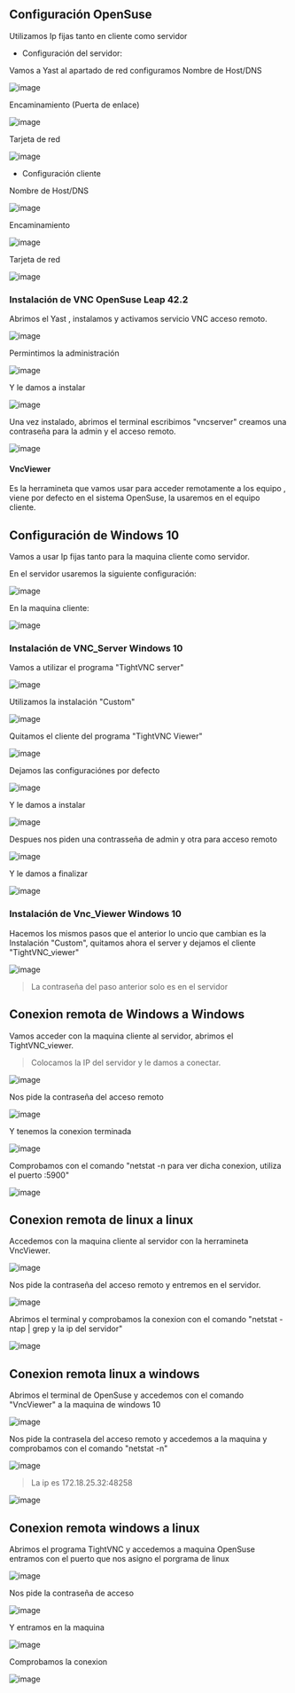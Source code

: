## Configuración OpenSuse

Utilizamos Ip fijas tanto en cliente como servidor

* Configuración del servidor:

Vamos a Yast al apartado de red configuramos Nombre de Host/DNS

![image](img/opensuse/op1.png)

Encaminamiento (Puerta de enlace)

![image](img/opensuse/op04.png)

Tarjeta de red

![image](img/opensuse/op02.png)

* Configuración cliente

Nombre de Host/DNS

![image](img/opensuse/opc1.png)

Encaminamiento

![image](img/opensuse/opc02.png)

Tarjeta de red

![image](img/opensuse/opc03.png)

### Instalación de VNC OpenSuse Leap 42.2

Abrimos el Yast , instalamos y activamos servicio VNC acceso remoto.

![image](img/opensuse/op3.png)

Permintimos la administración

![image](img/opensuse/op5.png)

Y le damos a instalar

![image](img/opensuse/op6.png)

Una vez instalado, abrimos el terminal escribimos "vncserver" creamos una contraseña para la admin y el acceso remoto.

![image](img/opensuse/op07.png)

#### VncViewer

Es la herramineta que vamos usar para acceder remotamente a los equipo , viene por defecto en el sistema OpenSuse, la usaremos en el equipo cliente.

## Configuración de Windows 10

Vamos a usar Ip fijas tanto para la maquina cliente como servidor.

En el servidor usaremos la siguiente configuración:

![image](img/windows/ws1.png)

En la maquina cliente:

![image](img/windows/wc00.png)

### Instalación de VNC_Server Windows 10

Vamos a utilizar el programa "TightVNC server"

![image](img/windows/ws02.png)

Utilizamos la instalación "Custom"

![image](img/windows/ws03.png)

Quitamos el cliente del programa "TightVNC Viewer"

![image](img/windows/ws04.png)

Dejamos las configuraciónes por defecto

![image](img/windows/ws05.png)

Y le damos a instalar

![image](img/windows/ws06.png)

Despues nos piden una contrasseña de admin y otra para acceso remoto

![image](img/windows/ws07.png)

Y le damos a finalizar

![image](img/windows/ws08.png)

### Instalación de Vnc_Viewer Windows 10

Hacemos los mismos pasos que el anterior lo uncio que cambian es la Instalación "Custom", quitamos ahora el server y dejamos el cliente "TightVNC_viewer"

![image](img/windows/wc02.png)

> La contraseña del paso anterior solo es en el servidor

## Conexion remota de Windows a Windows

Vamos acceder con la maquina cliente  al servidor, abrimos el TightVNC_viewer.

>Colocamos la IP del servidor y le damos a conectar.

![image](img/windows/wc04.png)

Nos pide la contraseña del acceso remoto

![image](img/windows/wc05.png)

Y tenemos la conexion terminada

![image](img/windows/wc06.png)

Comprobamos con el comando "netstat -n para ver dicha conexion, utiliza el puerto :5900"

![image](img/windows/wc7.png)

## Conexion remota de linux a linux

Accedemos con la maquina cliente al servidor con la herramineta VncViewer.

![image](img/opensuse/opc04.png)

Nos pide la contraseña del acceso remoto y entremos en el servidor.

![image](img/opensuse/opc05.png)

Abrimos el terminal y comprobamos la conexion con el comando "netstat -ntap | grep y la ip del servidor"

![image](img/opensuse/opc06.png)

## Conexion remota linux a windows

Abrimos el terminal de OpenSuse y accedemos con el comando "VncViewer" a la maquina de windows 10

![image](img/windows/wo05.png)

Nos pide la contrasela del acceso remoto y accedemos a la maquina y comprobamos con el comando "netstat -n"

![image](img/windows/wo06.png)

>La ip es 172.18.25.32:48258

![image](img/windows/wo07.png)

## Conexion remota windows a linux

Abrimos el programa TightVNC y accedemos a maquina OpenSuse entramos con el puerto que nos asigno el porgrama de linux

![image](img/windows/wo01.png)

Nos pide la contraseña de acceso

![image](img/windows/wo2.png)

Y entramos en la maquina

![image](img/windows/wo04.png)

Comprobamos la conexion

![image](img/windows/wo03.png)
